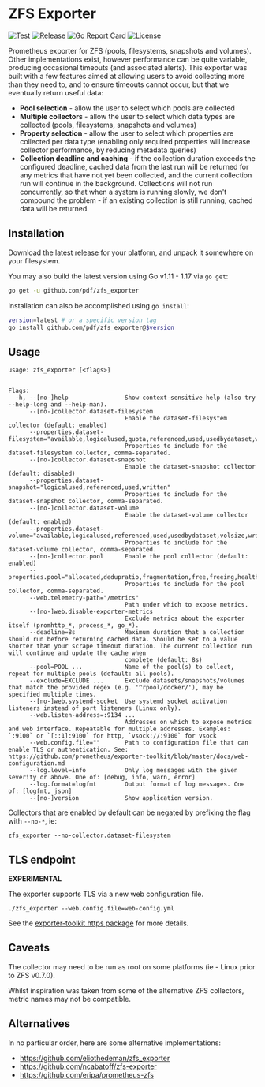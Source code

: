 # ZFS Exporter

[![Test](https://github.com/pdf/zfs_exporter/actions/workflows/test.yml/badge.svg)](https://github.com/pdf/zfs_exporter/actions/workflows/test.yml)
[![Release](https://github.com/pdf/zfs_exporter/actions/workflows/release.yml/badge.svg)](https://github.com/pdf/zfs_exporter/actions/workflows/release.yml)
[![Go Report Card](https://goreportcard.com/badge/github.com/pdf/zfs_exporter)](https://goreportcard.com/report/github.com/pdf/zfs_exporter)
[![License](https://img.shields.io/badge/License-MIT-%23a31f34)](https://github.com/pdf/zfs_exporter/blob/master/LICENSE)

Prometheus exporter for ZFS (pools, filesystems, snapshots and volumes). Other implementations exist, however performance can be quite variable, producing occasional timeouts (and associated alerts). This exporter was built with a few features aimed at allowing users to avoid collecting more than they need to, and to ensure timeouts cannot occur, but that we eventually return useful data:

- **Pool selection** - allow the user to select which pools are collected
- **Multiple collectors** - allow the user to select which data types are collected (pools, filesystems, snapshots and volumes)
- **Property selection** - allow the user to select which properties are collected per data type (enabling only required properties will increase collector performance, by reducing metadata queries)
- **Collection deadline and caching** - if the collection duration exceeds the configured deadline, cached data from the last run will be returned for any metrics that have not yet been collected, and the current collection run will continue in the background. Collections will not run concurrently, so that when a system is running slowly, we don't compound the problem - if an existing collection is still running, cached data will be returned.

## Installation

Download the [latest release](https://github.com/pdf/zfs_exporter/releases/latest) for your platform, and unpack it somewhere on your filesystem.

You may also build the latest version using Go v1.11 - 1.17 via `go get`:

```bash
go get -u github.com/pdf/zfs_exporter
```

Installation can also be accomplished using `go install`:

```bash
version=latest # or a specific version tag
go install github.com/pdf/zfs_exporter@$version
```

## Usage

```
usage: zfs_exporter [<flags>]


Flags:
  -h, --[no-]help                Show context-sensitive help (also try --help-long and --help-man).
      --[no-]collector.dataset-filesystem  
                                 Enable the dataset-filesystem collector (default: enabled)
      --properties.dataset-filesystem="available,logicalused,quota,referenced,used,usedbydataset,written"  
                                 Properties to include for the dataset-filesystem collector, comma-separated.
      --[no-]collector.dataset-snapshot  
                                 Enable the dataset-snapshot collector (default: disabled)
      --properties.dataset-snapshot="logicalused,referenced,used,written"  
                                 Properties to include for the dataset-snapshot collector, comma-separated.
      --[no-]collector.dataset-volume  
                                 Enable the dataset-volume collector (default: enabled)
      --properties.dataset-volume="available,logicalused,referenced,used,usedbydataset,volsize,written"  
                                 Properties to include for the dataset-volume collector, comma-separated.
      --[no-]collector.pool      Enable the pool collector (default: enabled)
      --properties.pool="allocated,dedupratio,fragmentation,free,freeing,health,leaked,readonly,size"  
                                 Properties to include for the pool collector, comma-separated.
      --web.telemetry-path="/metrics"  
                                 Path under which to expose metrics.
      --[no-]web.disable-exporter-metrics  
                                 Exclude metrics about the exporter itself (promhttp_*, process_*, go_*).
      --deadline=8s              Maximum duration that a collection should run before returning cached data. Should be set to a value shorter than your scrape timeout duration. The current collection run will continue and update the cache when
                                 complete (default: 8s)
      --pool=POOL ...            Name of the pool(s) to collect, repeat for multiple pools (default: all pools).
      --exclude=EXCLUDE ...      Exclude datasets/snapshots/volumes that match the provided regex (e.g. '^rpool/docker/'), may be specified multiple times.
      --[no-]web.systemd-socket  Use systemd socket activation listeners instead of port listeners (Linux only).
      --web.listen-address=:9134 ...  
                                 Addresses on which to expose metrics and web interface. Repeatable for multiple addresses. Examples: `:9100` or `[::1]:9100` for http, `vsock://:9100` for vsock
      --web.config.file=""       Path to configuration file that can enable TLS or authentication. See: https://github.com/prometheus/exporter-toolkit/blob/master/docs/web-configuration.md
      --log.level=info           Only log messages with the given severity or above. One of: [debug, info, warn, error]
      --log.format=logfmt        Output format of log messages. One of: [logfmt, json]
      --[no-]version             Show application version.
```

Collectors that are enabled by default can be negated by prefixing the flag with `--no-*`, ie:

```
zfs_exporter --no-collector.dataset-filesystem
```

## TLS endpoint

**EXPERIMENTAL**

The exporter supports TLS via a new web configuration file.

```console
./zfs_exporter --web.config.file=web-config.yml
```

See the [exporter-toolkit https package](https://github.com/prometheus/exporter-toolkit/blob/v0.1.0/https/README.md) for more details.

## Caveats

The collector may need to be run as root on some platforms (ie - Linux prior to ZFS v0.7.0).

Whilst inspiration was taken from some of the alternative ZFS collectors, metric names may not be compatible.

## Alternatives

In no particular order, here are some alternative implementations:

- https://github.com/eliothedeman/zfs_exporter
- https://github.com/ncabatoff/zfs-exporter
- https://github.com/eripa/prometheus-zfs
